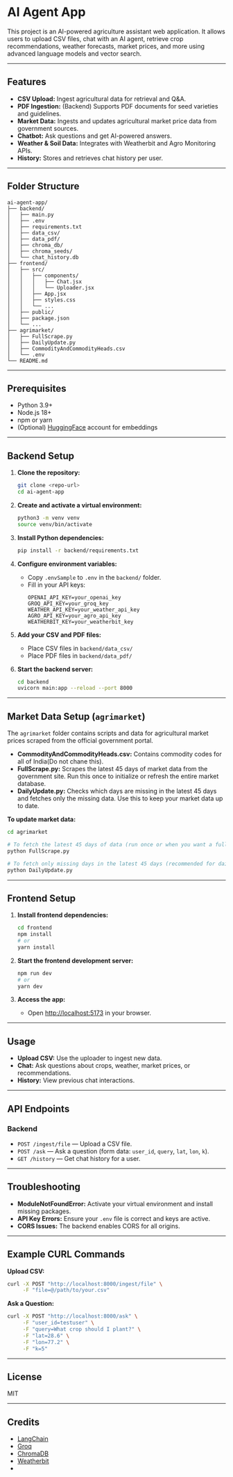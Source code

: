 # AI Agent App

This project is an AI-powered agriculture assistant web application. It allows users to upload CSV files, chat with an AI agent, retrieve crop recommendations, weather forecasts, market prices, and more using advanced language models and vector search.

---

## Features

- **CSV Upload:** Ingest agricultural data for retrieval and Q&A.
- **PDF Ingestion:** (Backend) Supports PDF documents for seed varieties and guidelines.
- **Market Data:** Ingests and updates agricultural market price data from government sources.
- **Chatbot:** Ask questions and get AI-powered answers.
- **Weather & Soil Data:** Integrates with Weatherbit and Agro Monitoring APIs.
- **History:** Stores and retrieves chat history per user.

---

## Folder Structure

```
ai-agent-app/
├── backend/
│   ├── main.py
│   ├── .env
│   ├── requirements.txt
│   ├── data_csv/
│   ├── data_pdf/
│   ├── chroma_db/
│   ├── chroma_seeds/
│   └── chat_history.db
├── frontend/
│   ├── src/
│   │   ├── components/
│   │   │   ├── Chat.jsx
│   │   │   └── Uploader.jsx
│   │   ├── App.jsx
│   │   ├── styles.css
│   │   └── ...
│   ├── public/
│   ├── package.json
│   └── ...
├── agrimarket/
│   ├── FullScrape.py
│   ├── DailyUpdate.py
│   ├── CommodityAndCommodityHeads.csv
│   └── .env
└── README.md
```

---

## Prerequisites

- Python 3.9+
- Node.js 18+
- npm or yarn
- (Optional) [HuggingFace](https://huggingface.co/) account for embeddings

---

## Backend Setup

1. **Clone the repository:**
   ```bash
   git clone <repo-url>
   cd ai-agent-app
   ```

2. **Create and activate a virtual environment:**
   ```bash
   python3 -m venv venv
   source venv/bin/activate
   ```

3. **Install Python dependencies:**
   ```bash
   pip install -r backend/requirements.txt
   ```

4. **Configure environment variables:**
   - Copy `.envSample` to `.env` in the `backend/` folder.
   - Fill in your API keys:
     ```
     OPENAI_API_KEY=your_openai_key
     GROQ_API_KEY=your_groq_key
     WEATHER_API_KEY=your_weather_api_key
     AGRO_API_KEY=your_agro_api_key
     WEATHERBIT_KEY=your_weatherbit_key
     ```

5. **Add your CSV and PDF files:**
   - Place CSV files in `backend/data_csv/`
   - Place PDF files in `backend/data_pdf/`

6. **Start the backend server:**
   ```bash
   cd backend
   uvicorn main:app --reload --port 8000
   ```

---

## Market Data Setup (`agrimarket`)

The `agrimarket` folder contains scripts and data for agricultural market prices scraped from the official government portal.

- **CommodityAndCommodityHeads.csv:** Contains commodity codes for all of India(Do not chane this).
- **FullScrape.py:** Scrapes the latest 45 days of market data from the government site. Run this once to initialize or refresh the entire market database.
- **DailyUpdate.py:** Checks which days are missing in the latest 45 days and fetches only the missing data. Use this to keep your market data up to date.

**To update market data:**

```bash
cd agrimarket

# To fetch the latest 45 days of data (run once or when you want a full refresh)
python FullScrape.py

# To fetch only missing days in the latest 45 days (recommended for daily updates)
python DailyUpdate.py
```

---

## Frontend Setup

1. **Install frontend dependencies:**
   ```bash
   cd frontend
   npm install
   # or
   yarn install
   ```

2. **Start the frontend development server:**
   ```bash
   npm run dev
   # or
   yarn dev
   ```

3. **Access the app:**
   - Open [http://localhost:5173](http://localhost:5173) in your browser.

---

## Usage

- **Upload CSV:** Use the uploader to ingest new data.
- **Chat:** Ask questions about crops, weather, market prices, or recommendations.
- **History:** View previous chat interactions.

---

## API Endpoints

### Backend

- `POST /ingest/file` — Upload a CSV file.
- `POST /ask` — Ask a question (form data: `user_id`, `query`, `lat`, `lon`, `k`).
- `GET /history` — Get chat history for a user.

---

## Troubleshooting

- **ModuleNotFoundError:** Activate your virtual environment and install missing packages.
- **API Key Errors:** Ensure your `.env` file is correct and keys are active.
- **CORS Issues:** The backend enables CORS for all origins.

---

## Example CURL Commands

**Upload CSV:**
```bash
curl -X POST "http://localhost:8000/ingest/file" \
     -F "file=@/path/to/your.csv"
```

**Ask a Question:**
```bash
curl -X POST "http://localhost:8000/ask" \
     -F "user_id=testuser" \
     -F "query=What crop should I plant?" \
     -F "lat=28.6" \
     -F "lon=77.2" \
     -F "k=5"
```

---

## License

MIT

---

## Credits

- [LangChain](https://github.com/langchain-ai/langchain)
- [Groq](https://groq.com/)
- [ChromaDB](https://www.trychroma.com/)
- [Weatherbit](https://www.weatherbit.io/)
- 